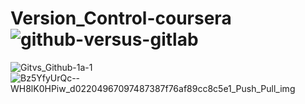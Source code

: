# Version_Control-coursera![github-versus-gitlab](https://user-images.githubusercontent.com/103066322/227764245-cb13ae48-2b41-4f7f-93e5-7e364fb36a12.jpeg)
![Gitvs_Github-1a-1](https://user-images.githubusercontent.com/103066322/227764249-f7769ce9-caa9-4fca-aa12-fa77076726e9.jpg)
![Bz5YfyUrQc--WH8lK0HPiw_d02204967097487387f76af89cc8c5e1_Push_Pull_img](https://user-images.githubusercontent.com/103066322/227770418-3855a74a-245b-493e-bb08-8a0e3fd754fd.png)
